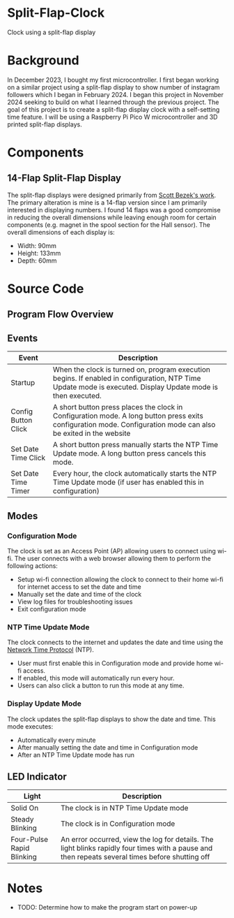# Split-Flap-Clock
Clock using a split-flap display

# Background
In December 2023, I bought my first microcontroller. I first began working on a similar project using a split-flap display to show number of instagram followers which I began in February 2024. I began this project in November 2024 seeking to build on what I learned through the previous project. The goal of this project is to create a split-flap display clock with a self-setting time feature. I will be using a Raspberry Pi Pico W microcontroller and 3D printed split-flap displays.

# Components

## 14-Flap Split-Flap Display
The split-flap displays were designed primarily from [Scott Bezek's work](https://github.com/scottbez1/splitflap). The primary alteration is mine is a 14-flap version since I am primarily interested in displaying numbers. I found 14 flaps was a good compromise in reducing the overall dimensions while leaving enough room for certain components (e.g. magnet in the spool section for the Hall sensor). The overall dimensions of each display is:
- Width: 90mm
- Height: 133mm
- Depth: 60mm

# Source Code

## Program Flow Overview

## Events

| Event | Description |
| --- | --- |
| Startup | When the clock is turned on, program execution begins. If enabled in configuration, NTP Time Update mode is executed. Display Update mode is then executed. |
| Config Button Click | A short button press places the clock in Configuration mode. A long button press exits configuration mode. Configuration mode can also be exited in the website |
| Set Date Time Click | A short button press manually starts the NTP Time Update mode. A long button press cancels this mode. |
| Set Date Time Timer | Every hour, the clock automatically starts the NTP Time Update mode (if user has enabled this in configuration) |

## Modes

### Configuration Mode
The clock is set as an Access Point (AP) allowing users to connect using wi-fi. The user connects with a web browser allowing them to perform the following actions:
- Setup wi-fi connection allowing the clock to connect to their home wi-fi for internet access to set the date and time
- Manually set the date and time of the clock
- View log files for troubleshooting issues
- Exit configuration mode

### NTP Time Update Mode
The clock connects to the internet and updates the date and time using the [Network Time Protocol](https://en.wikipedia.org/wiki/Network_Time_Protocol) (NTP).
- User must first enable this in Configuration mode and provide home wi-fi access.
- If enabled, this mode will automatically run every hour.
- Users can also click a button to run this mode at any time.

### Display Update Mode
The clock updates the split-flap displays to show the date and time. This mode executes:
- Automatically every minute
- After manually setting the date and time in Configuration mode
- After an NTP Time Update mode has run

## LED Indicator

| Light | Description |
| --- | --- |
| Solid On | The clock is in NTP Time Update mode |
| Steady Blinking | The clock is in Configuration mode |
| Four-Pulse Rapid Blinking | An error occurred, view the log for details. The light blinks rapidly four times with a pause and then repeats several times before shutting off |

# Notes
- TODO: Determine how to make the program start on power-up
